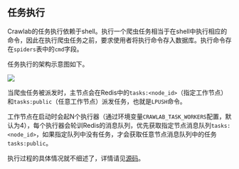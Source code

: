 ## 任务执行

Crawlab的任务执行依赖于shell。执行一个爬虫任务相当于在shell中执行相应的命令，因此在执行爬虫任务之前，要求使用者将执行命令存入数据库。执行命令存在`spiders`表中的`cmd`字段。

任务执行的架构示意图如下。

![](https://crawlab.oss-cn-hangzhou.aliyuncs.com/v0.3.0/task-execution.png)

当爬虫任务被派发时，主节点会在Redis中的`tasks:<node_id>`（指定工作节点）和`tasks:public`（任意工作节点）派发任务，也就是`LPUSH`命令。

工作节点在启动时会起N个执行器（通过环境变量`CRAWLAB_TASK_WORKERS`配置，默认为4），每个执行器会轮训Redis的消息队列，优先获取指定节点消息队列`tasks:<node_id>`，如果指定队列中没有任务，才会获取任意节点消息队列中的任务`tasks:public`。

执行过程的具体情况就不细述了，详情请见[源码](https://github.com/tikazyq/crawlab/blob/master/backend/services/task.go)。
